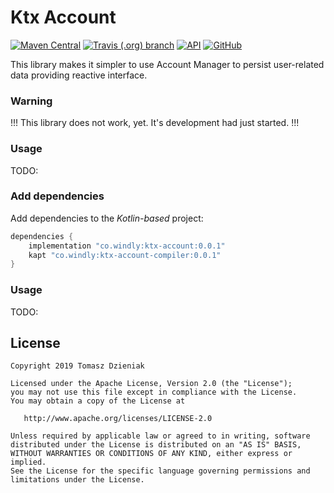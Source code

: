 # Ktx Account

[![Maven Central][mavenbadge-svg]][mavencentral] [![Travis (.org) branch][travisci-svg]][travisci] [![API][apibadge-svg]][apioverview] [![GitHub][license-svg]][license]

This library makes it simpler to use Account Manager to persist user-related data providing
reactive interface.

### Warning

!!! This library does not work, yet. It's development had just started. !!!

### Usage

TODO:

### Add dependencies

Add dependencies to the *Kotlin-based* project:

```groovy
dependencies {
    implementation "co.windly:ktx-account:0.0.1"
    kapt "co.windly:ktx-account-compiler:0.0.1"
}
```

### Usage

TODO:

## License

    Copyright 2019 Tomasz Dzieniak

    Licensed under the Apache License, Version 2.0 (the "License");
    you may not use this file except in compliance with the License.
    You may obtain a copy of the License at

       http://www.apache.org/licenses/LICENSE-2.0

    Unless required by applicable law or agreed to in writing, software
    distributed under the License is distributed on an "AS IS" BASIS,
    WITHOUT WARRANTIES OR CONDITIONS OF ANY KIND, either express or implied.
    See the License for the specific language governing permissions and
    limitations under the License.

[apibadge-svg]: https://img.shields.io/badge/API-14%2B-brightgreen.svg?color=97ca00
[apioverview]: https://developer.android.com/about/versions/android-4.0
[license-svg]: https://img.shields.io/github/license/tommus/ktx-account.svg?color=97ca00
[license]: http://www.apache.org/licenses/LICENSE-2.0
[mavenbadge-svg]: https://img.shields.io/maven-central/v/co.windly/ktx-account.svg?color=97ca00
[mavencentral]: https://search.maven.org/artifact/co.windly/ktx-account
[travisci-svg]: https://img.shields.io/travis/tommus/ktx-account/master.svg?color=97ca00
[travisci]: https://travis-ci.org/tommus/ktx-account
